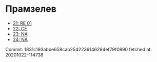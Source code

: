 # Прамзелев
- [21: RE 01](21.md)
- [22: CE](22.md)
- [23: NA](23.md)
- [24: NA](24.md)

Commit: 1831c193abbe658cab2542236146284ef79f0890
 fetched at: 20201022-114738
